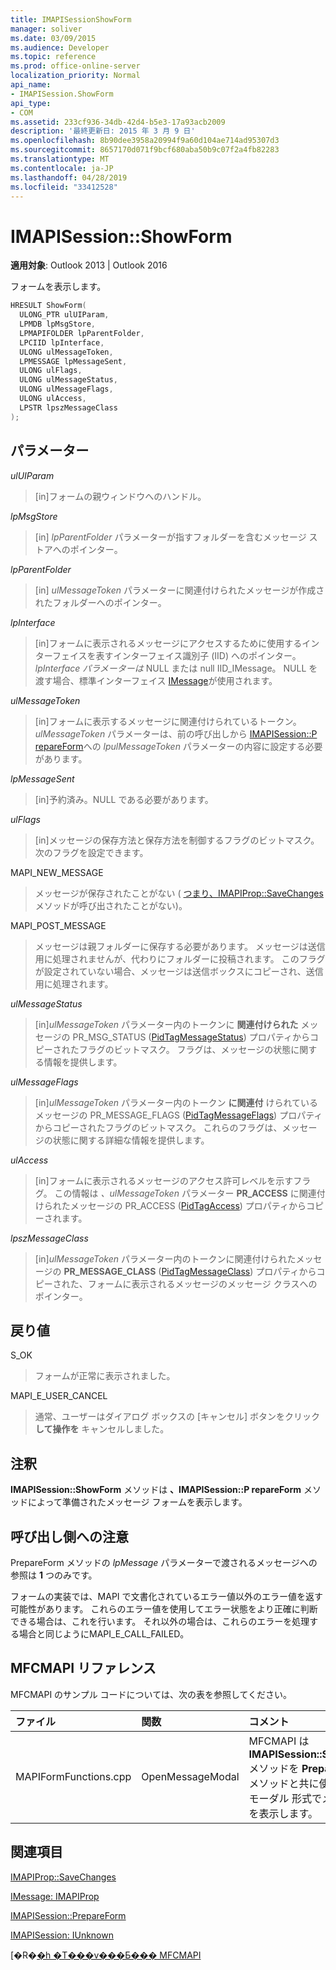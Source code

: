 ```yaml
---
title: IMAPISessionShowForm
manager: soliver
ms.date: 03/09/2015
ms.audience: Developer
ms.topic: reference
ms.prod: office-online-server
localization_priority: Normal
api_name:
- IMAPISession.ShowForm
api_type:
- COM
ms.assetid: 233cf936-34db-42d4-b5e3-17a93acb2009
description: '最終更新日: 2015 年 3 月 9 日'
ms.openlocfilehash: 8b90dee3958a20994f9a60d104ae714ad95307d3
ms.sourcegitcommit: 8657170d071f9bcf680aba50b9c07f2a4fb82283
ms.translationtype: MT
ms.contentlocale: ja-JP
ms.lasthandoff: 04/28/2019
ms.locfileid: "33412528"
---
```

# <a name="imapisessionshowform"></a>IMAPISession::ShowForm

  
  
**適用対象**: Outlook 2013 | Outlook 2016 
  
フォームを表示します。
  
```cpp
HRESULT ShowForm(
  ULONG_PTR ulUIParam,
  LPMDB lpMsgStore,
  LPMAPIFOLDER lpParentFolder,
  LPCIID lpInterface,
  ULONG ulMessageToken,
  LPMESSAGE lpMessageSent,
  ULONG ulFlags,
  ULONG ulMessageStatus,
  ULONG ulMessageFlags,
  ULONG ulAccess,
  LPSTR lpszMessageClass
);
```

## <a name="parameters"></a>パラメーター

 _ulUIParam_
  
> [in]フォームの親ウィンドウへのハンドル。
    
 _lpMsgStore_
  
> [in]  _lpParentFolder_ パラメーターが指すフォルダーを含むメッセージ ストアへのポインター。 
    
 _lpParentFolder_
  
> [in]  _ulMessageToken_ パラメーターに関連付けられたメッセージが作成されたフォルダーへのポインター。 
    
 _lpInterface_
  
> [in]フォームに表示されるメッセージにアクセスするために使用するインターフェイスを表すインターフェイス識別子 (IID) へのポインター。 _lpInterface パラメーターは_ NULL または null IID_IMessage。 NULL を渡す場合、標準インターフェイス [IMessage](imessageimapiprop.md)が使用されます。 
    
 _ulMessageToken_
  
> [in]フォームに表示するメッセージに関連付けられているトークン。 _ulMessageToken_ パラメーターは、前の呼び出しから [IMAPISession::P repareForm](imapisession-prepareform.md)への _lpulMessageToken_ パラメーターの内容に設定する必要があります。
    
 _lpMessageSent_
  
> [in]予約済み。NULL である必要があります。 
    
 _ulFlags_
  
> [in]メッセージの保存方法と保存方法を制御するフラグのビットマスク。 次のフラグを設定できます。
    
MAPI_NEW_MESSAGE 
  
> メッセージが保存されたことがない ( [つまり、IMAPIProp::SaveChanges](imapiprop-savechanges.md) メソッドが呼び出されたことがない)。 
    
MAPI_POST_MESSAGE 
  
> メッセージは親フォルダーに保存する必要があります。 メッセージは送信用に処理されませんが、代わりにフォルダーに投稿されます。 このフラグが設定されていない場合、メッセージは送信ボックスにコピーされ、送信用に処理されます。 
    
 _ulMessageStatus_
  
> [in]_ulMessageToken_ パラメーター内のトークンに **関連付けられた** メッセージの PR_MSG_STATUS ([PidTagMessageStatus](pidtagmessagestatus-canonical-property.md)) プロパティからコピーされたフラグのビットマスク。 フラグは、メッセージの状態に関する情報を提供します。 
    
 _ulMessageFlags_
  
> [in]_ulMessageToken_ パラメーター内のトークン **に関連付** けられているメッセージの PR_MESSAGE_FLAGS ([PidTagMessageFlags](pidtagmessageflags-canonical-property.md)) プロパティからコピーされたフラグのビットマスク。 これらのフラグは、メッセージの状態に関する詳細な情報を提供します。 
    
 _ulAccess_
  
> [in]フォームに表示されるメッセージのアクセス許可レベルを示すフラグ。 この情報は _、ulMessageToken_ パラメーター **PR_ACCESS** に関連付けられたメッセージの PR_ACCESS ([PidTagAccess](pidtagaccess-canonical-property.md)) プロパティからコピーされます。 
    
 _lpszMessageClass_
  
> [in]_ulMessageToken_ パラメーター内のトークンに関連付けられたメッセージの **PR_MESSAGE_CLASS** ([PidTagMessageClass](pidtagmessageclass-canonical-property.md)) プロパティからコピーされた、フォームに表示されるメッセージのメッセージ クラスへのポインター。 
    
## <a name="return-value"></a>戻り値

S_OK 
  
> フォームが正常に表示されました。
    
MAPI_E_USER_CANCEL 
  
> 通常、ユーザーはダイアログ ボックスの [キャンセル] ボタンをクリック **して操作を** キャンセルしました。 
    
## <a name="remarks"></a>注釈

**IMAPISession::ShowForm** メソッドは **、IMAPISession::P repareForm** メソッドによって準備されたメッセージ フォームを表示します。 
  
## <a name="notes-to-callers"></a>呼び出し側への注意

PrepareForm メソッドの _lpMessage_ パラメーターで渡されるメッセージへの参照は **1** つのみです。 
  
フォームの実装では、MAPI で文書化されているエラー値以外のエラー値を返す可能性があります。 これらのエラー値を使用してエラー状態をより正確に判断できる場合は、これを行います。 それ以外の場合は、これらのエラーを処理する場合と同じようにMAPI_E_CALL_FAILED。 
  
## <a name="mfcmapi-reference"></a>MFCMAPI リファレンス

MFCMAPI のサンプル コードについては、次の表を参照してください。
  
|**ファイル**|**関数**|**コメント**|
|:-----|:-----|:-----|
|MAPIFormFunctions.cpp  <br/> |OpenMessageModal  <br/> |MFCMAPI は **IMAPISession::ShowForm** メソッドを **PrepareForm** メソッドと共に使用して、モーダル 形式でメッセージを表示します。  <br/> |
   
## <a name="see-also"></a>関連項目



[IMAPIProp::SaveChanges](imapiprop-savechanges.md)
  
[IMessage: IMAPIProp](imessageimapiprop.md)
  
[IMAPISession::PrepareForm](imapisession-prepareform.md)
  
[IMAPISession: IUnknown](imapisessioniunknown.md)


[�R�[�h �T���v���Ƃ��� MFCMAPI](mfcmapi-as-a-code-sample.md)

